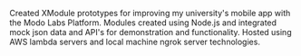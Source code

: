 Created XModule prototypes for improving my university's mobile app with the Modo Labs Platform. Modules created using Node.js and integrated mock json data and API's for demonstration and functionality. Hosted using AWS lambda servers and local machine ngrok server technologies.
